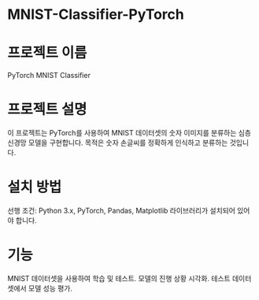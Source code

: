 # MNIST-Classifier-PyTorch

# 프로젝트 이름
PyTorch MNIST Classifier
# 프로젝트 설명
이 프로젝트는 PyTorch를 사용하여 MNIST 데이터셋의 숫자 이미지를 분류하는 심층 신경망 모델을 구현합니다. 목적은 숫자 손글씨를 정확하게 인식하고 분류하는 것입니다.
# 설치 방법
선행 조건: Python 3.x, PyTorch, Pandas, Matplotlib 라이브러리가 설치되어 있어야 합니다.
# 기능
MNIST 데이터셋을 사용하여 학습 및 테스트.
모델의 진행 상황 시각화.
테스트 데이터셋에서 모델 성능 평가.
